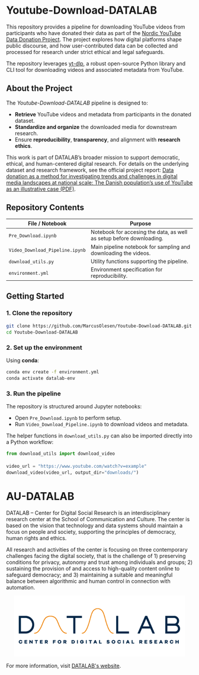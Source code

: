 # Youtube-Download-DATALAB

This repository provides a pipeline for downloading YouTube videos from participants who have donated their data as part of the [Nordic YouTube Data Donation Project](https://norden.diva-portal.org/smash/record.jsf?pid=diva2%3A1954799&dswid=9605). The project explores how digital platforms shape public discourse, and how user-contributed data can be collected and processed for research under strict ethical and legal safeguards.

The repository leverages [yt-dlp](https://github.com/yt-dlp/yt-dlp), a robust open-source Python library and CLI tool for downloading videos and associated metadata from YouTube.

##  About the Project

The *Youtube-Download-DATALAB* pipeline is designed to:

- **Retrieve** YouTube videos and metadata from participants in the donated dataset.  
- **Standardize and organize** the downloaded media for downstream research.  
- Ensure **reproducibility**, **transparency**, and alignment with **research ethics**.  

This work is part of DATALAB’s broader mission to support democratic, ethical, and human-centered digital research. For details on the underlying dataset and research framework, see the official project report: [Data donation as a method for investigating trends and challenges in digital media landscapes at national scale: The Danish population’s use of YouTube as an illustrative case (PDF)](https://norden.diva-portal.org/smash/get/diva2:1954799/FULLTEXT01.pdf).


##  Repository Contents

| File / Notebook                | Purpose                                                                 |
|--------------------------------|-------------------------------------------------------------------------|
| `Pre_Download.ipynb`           | Notebook for accesing the data, as well as setup before downloading.    |
| `Video_Download_Pipeline.ipynb`| Main pipeline notebook for sampling and downloading the videos.         |
| `download_utils.py`            | Utility functions supporting the pipeline.                              |
| `environment.yml`              | Environment specification for reproducibility.                          |


##  Getting Started

### 1. Clone the repository

```bash
git clone https://github.com/MarcusOlesen/Youtube-Download-DATALAB.git
cd Youtube-Download-DATALAB
````

### 2. Set up the environment

Using **conda**:

```bash
conda env create -f environment.yml
conda activate datalab-env
```

### 3. Run the pipeline

The repository is structured around Jupyter notebooks:

* Open `Pre_Download.ipynb` to perform setup.
* Run `Video_Download_Pipeline.ipynb` to download videos and metadata.

The helper functions in `download_utils.py` can also be imported directly into a Python workflow:

```python
from download_utils import download_video

video_url = "https://www.youtube.com/watch?v=example"
download_video(video_url, output_dir="downloads/")
```


# AU-DATALAB

DATALAB – Center for Digital Social Research is an interdisciplinary research center at the School of Communication and Culture. The center is based on the vision that technology and data systems should maintain a focus on people and society, supporting the principles of democracy, human rights and ethics.


All research and activities of the center is focusing on three contemporary challenges facing the digital society, that is the challenge of 1) preserving conditions for privacy, autonomy and trust among individuals and groups; 2) sustaining the provision of and access to high-quality content online to safeguard democracy; and 3) maintaining a suitable and meaningful balance between algorithmic and human control in connection with automation.

<p align="center">
  <img width="460" src="https://github.com/AU-DATALAB/AU-DATALAB/blob/main/images/Datalab_logo_blue_transparent.png">
</p>

For more information, visit [DATALAB's website](https://datalab.au.dk/).

